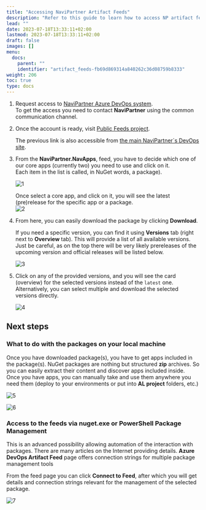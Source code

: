 ```yaml
---
title: "Accessing NaviPartner Artifact Feeds"
description: "Refer to this guide to learn how to access NP artifact feeds."
lead: ""
date: 2023-07-18T13:33:11+02:00
lastmod: 2023-07-18T13:33:11+02:00
draft: false
images: []
menu:
  docs:
    parent: ""
    identifier: "artifact_feeds-fb69d869314a840262c36d08759b8333"
weight: 206
toc: true
type: docs
---
```


1. Request access to [NaviPartner Azure DevOps system](https://navipartner.visualstudio.com/).    
   To get the access you need to contact **NaviPartner** using the common communication channel.
2. Once the account is ready, visit [Public Feeds project](https://navipartner.visualstudio.com/PublicFeeds/_artifacts/feed/NaviPartner.NavApps).     

   The previous link is also accessible from [the main NaviPartner`s DevOps site](https://navipartner.visualstudio.com/).

3. From the **NaviPartner.NavApps**, feed, you have to decide which one of our core apps (currently two) you need to use and click on it.     
   Each item in the list is called, in NuGet words, a package).         
   
   ![1](artifacts_feeds_packages.png)

   Once select a core app, and click on it, you will see the latest (pre)release for the specific app or a package.           
   ![2](artifact_feeds_package_detail.png)

4. From here, you can easily download the package by clicking **Download**.     

   If you need a specific version, you can find it using **Versions** tab (right next to **Overview** tab). This will provide a list of all available versions. Just be careful, as on the top there will be very likely prereleases of the upcoming version and official releases will be listed below.        

   ![3](artifacts_feeds_version_list.png)

5. Click on any of the provided versions, and you will see the card (overview) for the selected versions instead of the `latest` one. Alternatively, you can select multiple and download the selected versions directly.        

   ![4](artifact_feeds_select_download_multiple.png)


## Next steps

### What to do with the packages on your local machine

Once you have downloaded package(s), you have to get apps included in the package(s). NuGet packages are nothing but structured **zip** archives. So you can easily extract their content and discover apps included inside. Once you have apps, you can manually take and use them anywhere you need them (deploy to your environments or put into **AL project** folders, etc.)

   ![5](artifact_feeds_app_folders_inside_package.png)

   ![6](artifact_feeds_app_inside_package_folder.png)

### Access to the feeds via nuget.exe or PowerShell Package Management

This is an advanced possibility allowing automation of the interaction with packages. There are many articles on the Internet providing details. **Azure DevOps Artifact Feed** page offers connection strings for multiple package management tools

From the feed page you can click **Connect to Feed**, after which you will get details and connection strings relevant for the management of the selected package.

   ![7](artifact_feeds_connect_button.png)


